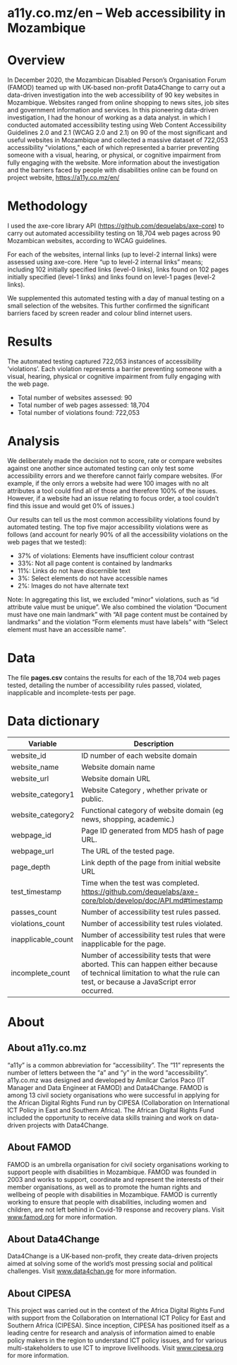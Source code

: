 
# a11y.co.mz/en – Web accessibility in Mozambique
 
# Overview
In December 2020, the Mozambican Disabled Person’s Organisation Forum (FAMOD) teamed up with UK-based non-profit Data4Change to carry out a data-driven investigation into the web accessibility of 90 key websites in Mozambique. Websites ranged from online shopping to news sites, job sites and government information and services. In this pioneering data-driven investigation, I had the honour of working as a data analyst. in which I conducted automated accessibility testing using  Web Content Accessibility Guidelines 2.0 and 2.1 (WCAG 2.0 and 2.1) on 90 of the most significant and useful websites in Mozambique and collected a massive dataset  of 722,053 accessibility "violations," each of which represented a barrier preventing someone with a visual, hearing, or physical, or cognitive impairment from fully engaging with the website. More information about the investigation and the barriers faced by people with disabilities online can be found on project website, https://a11y.co.mz/en/  
# Methodology
I used the axe-core library API (https://github.com/dequelabs/axe-core) to carry out automated accessibility testing on 18,704 web pages across 90 Mozambican websites, according to WCAG guidelines. 

For each of the websites, internal links (up to level-2 internal links) were assessed using axe-core. Here “up to level-2 internal links” means; including 102 initially specified links (level-0 links), links found on 102 pages initially specified (level-1 links) and links found on level-1 pages (level-2 links).

We supplemented this automated testing with a day of manual testing on a small selection of the websites. This further confirmed the significant barriers faced by screen reader and colour blind internet users.

# Results
The automated testing captured 722,053 instances of accessibility ‘violations’. Each violation represents a barrier preventing someone with a visual, hearing, physical or cognitive impairment from fully engaging with the web page.

- Total number of websites assessed: 90
- Total number of web pages assessed: 18,704
- Total number of violations found: 722,053

# Analysis
We deliberately made the decision not to score, rate or compare websites against one another since automated testing can only test some accessibility errors and we therefore cannot fairly compare websites. (For example, if the only errors a website had were 100 images with no alt attributes a tool could find all of those and therefore 100% of the issues. However, if a website had an issue relating to focus order, a tool couldn’t find this issue and would get 0% of issues.)

Our results can tell us the most common accessibility violations found by automated testing. The top five major accessibility violations were as follows (and account for nearly 90% of all the accessibility violations on the web pages that we tested):
- 37% of violations: Elements have insufficient colour contrast
- 33%: Not all page content is contained by landmarks
- 11%: Links do not have discernible text
- 3%: Select elements do not have accessible names
- 2%: Images do not have alternate text

Note: In aggregating this list, we excluded "minor" violations, such as “id attribute value must be unique”. We also combined the violation “Document must have one main landmark” with “All page content must be contained by landmarks” and the violation “Form elements must have labels” with “Select element must have an accessible name".

# Data
The file **pages.csv** contains the results for each of the 18,704 web pages tested, detailing the number of accessibility rules passed, violated, inapplicable and incomplete-tests per page.

# Data dictionary

|Variable          |Description                                                                                                                                                               |
|------------------|--------------------------------------------------------------------------------------------------------------------------------------------------------------------------|
|website_id        |ID number of each website domain                                                                                                                                          |
|website_name      |Website domain name                                                                                                                                                       |
|website_url       |Website domain URL                                                                                                                                                        |
|website_category1 |Website Category , whether private or public.                                                                                                                             |
|website_category2 |Functional category of website domain (eg news, shopping, academic.)                                                                                                      |
|webpage_id        |Page ID generated from MD5 hash of page URL.                                                                                                                              |
|webpage_url       |The URL of the tested page.                                                                                                                                               |
|page_depth        |Link depth of the page from initial website URL                                                                                                                           |
|test_timestamp    |Time when the test was completed. https://github.com/dequelabs/axe-core/blob/develop/doc/API.md#timestamp                                                                 |
|passes_count      |Number of accessibility test rules passed.                                                                                                                                |
|violations_count  |Number of accessibility test rules violated.                                                                                                                              |
|inapplicable_count|Number of accessibility test rules that were inapplicable for the page.                                                                                                   |
|incomplete_count  |Number of accessibility tests that were aborted. This can happen either because of technical limitation to what the rule can test, or because a JavaScript error occurred.|



# About
## About a11y.co.mz
“a11y” is a common abbreviation for “accessibility”. The “11” represents the number of letters between the “a” and “y” in the word “accessibility”. a11y.co.mz was designed and developed by Amílcar Carlos Paco (IT Manager and Data Engineer at FAMOD) and Data4Change. FAMOD is among 13 civil society organisations who were successful in applying for the African Digital Rights Fund run by CIPESA (Collaboration on International ICT Policy in East and Southern Africa). The African Digital Rights Fund included the opportunity to receive data skills training and work on data-driven projects with Data4Change.

## About FAMOD
FAMOD is an umbrella organisation for civil society organisations working to support people with disabilities in Mozambique. FAMOD was founded in 2003 and works to support, coordinate and represent the interests of their member organisations, as well as to promote the human rights and wellbeing of people with disabilities in Mozambique. FAMOD is currently working to ensure that people with disabilities, including women and children, are not left behind in Covid-19 response and recovery plans. Visit www.famod.org for more information.

## About Data4Change
Data4Change is a UK-based non-profit, they create data-driven projects aimed at solving some of the world’s most pressing social and political challenges. Visit www.data4chan.ge for more information.

## About CIPESA
This project was carried out in the context of the Africa Digital Rights Fund with support from the Collaboration on International ICT Policy for East and Southern Africa (CIPESA). Since inception, CIPESA has positioned itself as a leading centre for research and analysis of information aimed to enable policy makers in the region to understand ICT policy issues, and for various multi-stakeholders to use ICT to improve livelihoods. Visit www.cipesa.org for more information.
